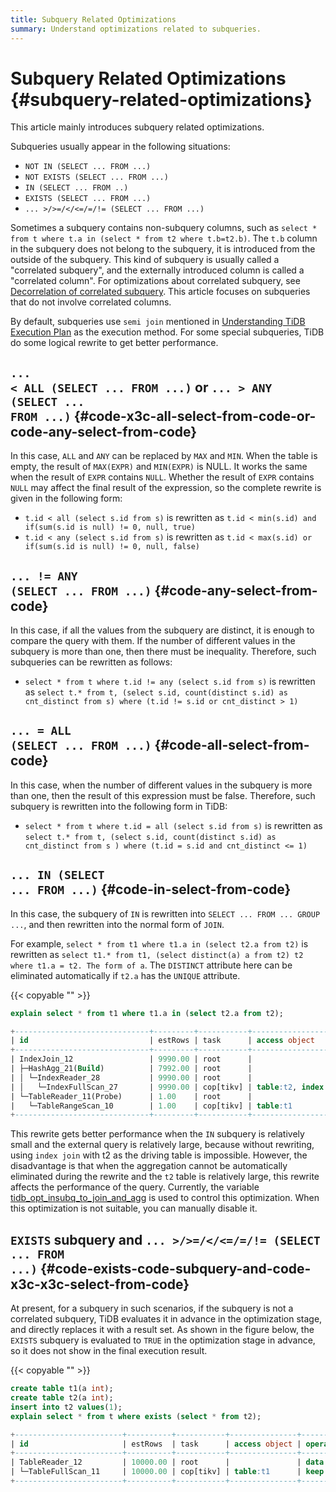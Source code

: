 ```yaml
---
title: Subquery Related Optimizations
summary: Understand optimizations related to subqueries.
---
```


# Subquery Related Optimizations {#subquery-related-optimizations}

This article mainly introduces subquery related optimizations.

Subqueries usually appear in the following situations:

-   `NOT IN (SELECT ... FROM ...)`
-   `NOT EXISTS (SELECT ... FROM ...)`
-   `IN (SELECT ... FROM ..)`
-   `EXISTS (SELECT ... FROM ...)`
-   `... >/>=/</<=/=/!= (SELECT ... FROM ...)`

Sometimes a subquery contains non-subquery columns, such as `select * from t where t.a in (select * from t2 where t.b=t2.b)`. The `t.b` column in the subquery does not belong to the subquery, it is introduced from the outside of the subquery. This kind of subquery is usually called a "correlated subquery", and the externally introduced column is called a "correlated column". For optimizations about correlated subquery, see [Decorrelation of correlated subquery](/correlated-subquery-optimization.md). This article focuses on subqueries that do not involve correlated columns.

By default, subqueries use `semi join` mentioned in [Understanding TiDB Execution Plan](/explain-overview.md) as the execution method. For some special subqueries, TiDB do some logical rewrite to get better performance.

## <code>... &#x3C; ALL (SELECT ... FROM ...)</code> or <code>... > ANY (SELECT ... FROM ...)</code> {#code-x3c-all-select-from-code-or-code-any-select-from-code}

In this case, `ALL` and `ANY` can be replaced by `MAX` and `MIN`. When the table is empty, the result of `MAX(EXPR)` and `MIN(EXPR)` is NULL. It works the same when the result of `EXPR` contains `NULL`. Whether the result of `EXPR` contains `NULL` may affect the final result of the expression, so the complete rewrite is given in the following form:

-   `t.id < all (select s.id from s)` is rewritten as `t.id < min(s.id) and if(sum(s.id is null) != 0, null, true)`
-   `t.id < any (select s.id from s)` is rewritten as `t.id < max(s.id) or if(sum(s.id is null) != 0, null, false)`

## <code>... != ANY (SELECT ... FROM ...)</code> {#code-any-select-from-code}

In this case, if all the values from the subquery are distinct, it is enough to compare the query with them. If the number of different values in the subquery is more than one, then there must be inequality. Therefore, such subqueries can be rewritten as follows:

-   `select * from t where t.id != any (select s.id from s)` is rewritten as `select t.* from t, (select s.id, count(distinct s.id) as cnt_distinct from s) where (t.id != s.id or cnt_distinct > 1)`

## <code>... = ALL (SELECT ... FROM ...)</code> {#code-all-select-from-code}

In this case, when the number of different values in the subquery is more than one, then the result of this expression must be false. Therefore, such subquery is rewritten into the following form in TiDB:

-   `select * from t where t.id = all (select s.id from s)` is rewritten as `select t.* from t, (select s.id, count(distinct s.id) as cnt_distinct from s ) where (t.id = s.id and cnt_distinct <= 1)`

## <code>... IN (SELECT ... FROM ...)</code> {#code-in-select-from-code}

In this case, the subquery of `IN` is rewritten into `SELECT ... FROM ... GROUP ...`, and then rewritten into the normal form of `JOIN`.

For example, `select * from t1 where t1.a in (select t2.a from t2)` is rewritten as `select t1.* from t1, (select distinct(a) a from t2) t2 where t1.a = t2. The form of a`. The `DISTINCT` attribute here can be eliminated automatically if `t2.a` has the `UNIQUE` attribute.

{{< copyable "" >}}

```sql
explain select * from t1 where t1.a in (select t2.a from t2);
```

```sql
+------------------------------+---------+-----------+------------------------+----------------------------------------------------------------------------+
| id                           | estRows | task      | access object          | operator info                                                              |
+------------------------------+---------+-----------+------------------------+----------------------------------------------------------------------------+
| IndexJoin_12                 | 9990.00 | root      |                        | inner join, inner:TableReader_11, outer key:test.t2.a, inner key:test.t1.a |
| ├─HashAgg_21(Build)          | 7992.00 | root      |                        | group by:test.t2.a, funcs:firstrow(test.t2.a)->test.t2.a                   |
| │ └─IndexReader_28           | 9990.00 | root      |                        | index:IndexFullScan_27                                                     |
| │   └─IndexFullScan_27       | 9990.00 | cop[tikv] | table:t2, index:idx(a) | keep order:false, stats:pseudo                                             |
| └─TableReader_11(Probe)      | 1.00    | root      |                        | data:TableRangeScan_10                                                     |
|   └─TableRangeScan_10        | 1.00    | cop[tikv] | table:t1               | range: decided by [test.t2.a], keep order:false, stats:pseudo              |
+------------------------------+---------+-----------+------------------------+----------------------------------------------------------------------------+
```

This rewrite gets better performance when the `IN` subquery is relatively small and the external query is relatively large, because without rewriting, using `index join` with t2 as the driving table is impossible. However, the disadvantage is that when the aggregation cannot be automatically eliminated during the rewrite and the `t2` table is relatively large, this rewrite affects the performance of the query. Currently, the variable [tidb_opt_insubq_to_join_and_agg](/system-variables.md#tidb_opt_insubq_to_join_and_agg) is used to control this optimization. When this optimization is not suitable, you can manually disable it.

## <code>EXISTS</code> subquery and <code>... >/>=/&#x3C;/&#x3C;=/=/!= (SELECT ... FROM ...)</code> {#code-exists-code-subquery-and-code-x3c-x3c-select-from-code}

At present, for a subquery in such scenarios, if the subquery is not a correlated subquery, TiDB evaluates it in advance in the optimization stage, and directly replaces it with a result set. As shown in the figure below, the `EXISTS` subquery is evaluated to `TRUE` in the optimization stage in advance, so it does not show in the final execution result.

{{< copyable "" >}}

```sql
create table t1(a int);
create table t2(a int);
insert into t2 values(1);
explain select * from t where exists (select * from t2);
```

```sql
+------------------------+----------+-----------+---------------+--------------------------------+
| id                     | estRows  | task      | access object | operator info                  |
+------------------------+----------+-----------+---------------+--------------------------------+
| TableReader_12         | 10000.00 | root      |               | data:TableFullScan_11          |
| └─TableFullScan_11     | 10000.00 | cop[tikv] | table:t1      | keep order:false, stats:pseudo |
+------------------------+----------+-----------+---------------+--------------------------------+
```
